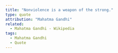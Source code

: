 ```yaml
---
title: "Nonviolence is a weapon of the strong."
type: quote
attribution: "Mahatma Gandhi"
related:
  - Mahatma Gandhi - Wikipedia
tags:
  - Mahatma Gandhi
  - Quote
---
```

